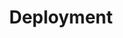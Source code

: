 ---
docType: "Course"
title: "Deployment"
description: "Manage Pods lifecycle"
lectures: 2
courseTitle: "Deployment"
themeColor: "#00B39F"
weight: 1
cardImage: ""
toc:
  [
    "learn",
    "practice"
  ]
---